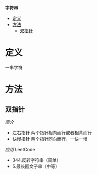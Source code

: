 **字符串**
- [定义](#定义)
- [方法](#方法)
  - [双指针](#双指针)
 
# 定义 #
一串字符

# 方法 #
## 双指针 ##
*简介*  
- 左右指针 两个指针相向而行或者相背而行
- 快慢指针 两个指针同向而行，一快一慢

*应用*
LeetCode
- 344.反转字符串（简单）
- 5.最长回文子串（中等）